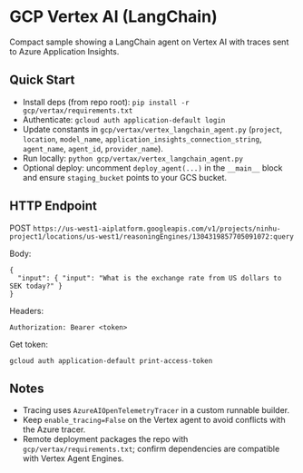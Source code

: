 # GCP Vertex AI (LangChain)

Compact sample showing a LangChain agent on Vertex AI with traces sent to Azure Application Insights.

## Quick Start

- Install deps (from repo root): `pip install -r gcp/vertax/requirements.txt`
- Authenticate: `gcloud auth application-default login`
- Update constants in `gcp/vertax/vertex_langchain_agent.py` (`project`, `location`, `model_name`, `application_insights_connection_string`, `agent_name`, `agent_id`, `provider_name`).
- Run locally: `python gcp/vertax/vertex_langchain_agent.py`
- Optional deploy: uncomment `deploy_agent(...)` in the `__main__` block and ensure `staging_bucket` points to your GCS bucket.

## HTTP Endpoint

POST `https://us-west1-aiplatform.googleapis.com/v1/projects/ninhu-project1/locations/us-west1/reasoningEngines/1304319857705091072:query`

Body:

```
{
  "input": { "input": "What is the exchange rate from US dollars to SEK today?" }
}
```

Headers:

```
Authorization: Bearer <token>
```

Get token:

```
gcloud auth application-default print-access-token
```

## Notes

- Tracing uses `AzureAIOpenTelemetryTracer` in a custom runnable builder.
- Keep `enable_tracing=False` on the Vertex agent to avoid conflicts with the Azure tracer.
- Remote deployment packages the repo with `gcp/vertax/requirements.txt`; confirm dependencies are compatible with Vertex Agent Engines.
